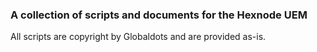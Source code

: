 ### A collection of scripts and documents for the Hexnode UEM
All scripts are copyright by Globaldots and are provided as-is.
